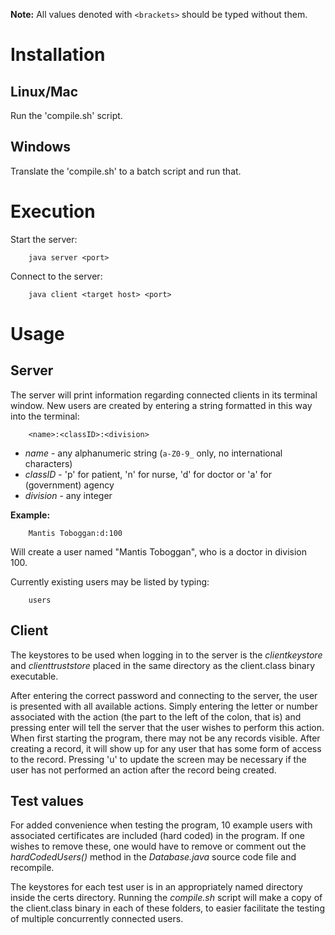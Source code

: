 <!-- This document is formatted with markdown syntax, the HTML version is preferred for end users. -->
__Note:__ All values denoted with ```<brackets>``` should be typed without them.
# Installation #
## Linux/Mac ##
Run the 'compile.sh' script.
## Windows ##
Translate the 'compile.sh' to a batch script and run that.
# Execution #
Start the server:
```
    java server <port>
```

Connect to the server:
```
    java client <target host> <port>
```
# Usage #
## Server ##
The server will print information regarding connected clients in its terminal window.
New users are created by entering a string formatted in this way into the terminal:

```
    <name>:<classID>:<division>
```

- _name_ - any alphanumeric string (```a-Z0-9_``` only, no international characters)
- _classID_ - 'p' for patient, 'n' for nurse, 'd' for doctor or 'a' for (government) agency
- _division_ - any integer

__Example:__

```
    Mantis Toboggan:d:100
```

Will create a user named "Mantis Toboggan", who is a doctor in division 100.

Currently existing users may be listed by typing:

```
    users
```

## Client ##
The keystores to be used when logging in to the server is the _clientkeystore_ and _clienttruststore_ placed in the same directory as the client.class binary executable.

After entering the correct password and connecting to the server, the user is presented with all available actions. Simply entering the letter or number associated with the action (the part to the left of the colon, that is) and pressing enter will tell the server that the user wishes to perform this action.
When first starting the program, there may not be any records visible. After creating a record, it will show up for any user that has some form of access to the record. Pressing 'u' to update the screen may be necessary if the user has not performed an action after the record being created.
## Test values ##
For added convenience when testing the program, 10 example users with associated certificates are included (hard coded) in the program. If one wishes to remove these, one would have to remove or comment out the _hardCodedUsers()_ method in the _Database.java_ source code file and recompile.

The keystores for each test user is in an appropriately named directory inside the certs directory. Running the _compile.sh_ script will make a copy of the client.class binary in each of these folders, to easier facilitate the testing of multiple concurrently connected users.
